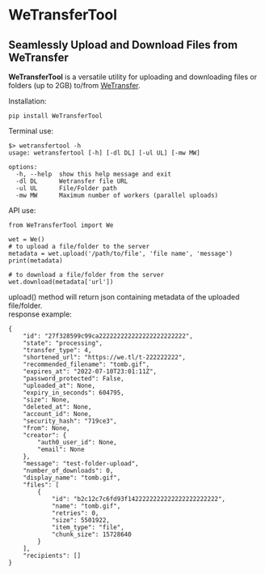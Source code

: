 # WeTransferTool

## Seamlessly Upload and Download Files from WeTransfer

**WeTransferTool** is a versatile utility for uploading and downloading files or folders (up to 2GB) to/from [WeTransfer](https://wetransfer.com).
  

Installation:
```
pip install WeTransferTool
```

Terminal use:
```
$> wetransfertool -h
usage: wetransfertool [-h] [-dl DL] [-ul UL] [-mw MW]

options:
  -h, --help  show this help message and exit
  -dl DL      Wetransfer file URL
  -ul UL      File/Folder path
  -mw MW      Maximum number of workers (parallel uploads)
```

API use:
```
from WeTransferTool import We

wet = We()
# to upload a file/folder to the server
metadata = wet.upload('/path/to/file', 'file name', 'message')
print(metadata)

# to download a file/folder from the server
wet.download(metadata['url'])
```

upload() method will return json containing metadata of the uploaded file/folder.   
response example:
```
{
    "id": "27f328599c99ca222222222222222222222222",
    "state": "processing",
    "transfer_type": 4,
    "shortened_url": "https://we.tl/t-222222222",
    "recommended_filename": "tomb.gif",
    "expires_at": "2022-07-10T23:01:11Z",
    "password_protected": False,
    "uploaded_at": None,
    "expiry_in_seconds": 604795,
    "size": None,
    "deleted_at": None,
    "account_id": None,
    "security_hash": "719ce3",
    "from": None,
    "creator": {
        "auth0_user_id": None,
        "email": None
    },
    "message": "test-folder-upload",
    "number_of_downloads": 0,
    "display_name": "tomb.gif",
    "files": [
        {
            "id": "b2c12c7c6fd93f1422222222222222222222222",
            "name": "tomb.gif",
            "retries": 0,
            "size": 5501922,
            "item_type": "file",
            "chunk_size": 15728640
        }
    ],
    "recipients": []
}
```
